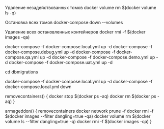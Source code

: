 ﻿Удаление незадействованных томов 
	docker volume rm $(docker volume ls -q)

Остановка всех томов 
	docker-compose down --volumes

Удаление всех остановленных контейнеров
    docker rmi -f $(docker images -qa)

docker-compose -f docker-compose.local.yml up -d
docker-compose -f docker-compose.debug.yml up -d
docker-compose -f docker-compose.qa.yml up -d
docker-compose -f docker-compose.demo.yml up -d
docker-compose -f docker-compose.uat.yml up -d

cd dbmigrations

docker-compose -f docker-compose.local.yml up -d
docker-compose -f docker-compose.local.yml down

removecontainers() {
    docker stop $(docker ps -aq)
    docker rm $(docker ps -aq)
}

armageddon() {
    removecontainers
    docker network prune -f
    docker rmi -f $(docker images --filter dangling=true -qa)
    docker volume rm $(docker volume ls --filter dangling=true -q)
    docker rmi -f $(docker images -qa)
}